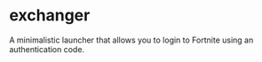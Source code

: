 # exchanger
A minimalistic launcher that allows you to login to Fortnite using an authentication code.
